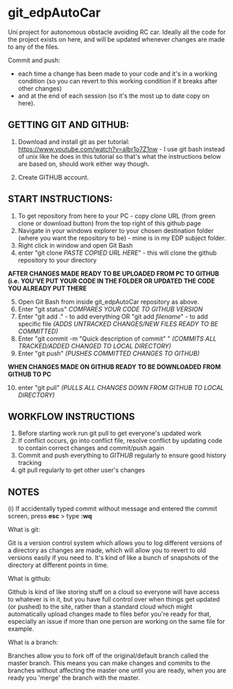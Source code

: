 # git_edpAutoCar
Uni project for autonomous obstacle avoiding RC car. Ideally all the code for the project exists on here, and will be updated whenever changes are made to any of the files. 

Commit and push:
- each time a change has been made to your code and it's in a working condition (so you can revert to this working condition if it breaks after other changes) 
- and at the end of each session (so it's the most up to date copy on here).

## GETTING GIT AND GITHUB:
1. Download and install git as per tutorial:
https://www.youtube.com/watch?v=albr1o7Z1nw - I use git bash instead of unix like he does in this tutorial so that's what the instructions below are based on, should work either way though.

2. Create GITHUB account.

## START INSTRUCTIONS:
1. To get repository from here to your PC - copy clone URL (from green clone or download button) from the top right of this github page
2. Navigate in your windows explorer to your chosen destination folder (where you want the repository to be) - mine is in my EDP subject folder.
3. Right click in window and open Git Bash
4. enter "git clone *PASTE COPIED URL HERE*" - this will clone the github repository to your directory

**AFTER CHANGES MADE READY TO BE UPLOADED FROM PC TO GITHUB (i.e. YOU'VE PUT YOUR CODE IN THE FOLDER OR UPDATED THE CODE YOU ALREADY PUT THERE**

5. Open Git Bash from inside git_edpAutoCar repository as above.
6. Enter "git status" *COMPARES YOUR CODE TO GITHUB VERSION*
7. Enter "git add ." - to add everything OR "git add *filename*" - to add specific file *(ADDS UNTRACKED CHANGES/NEW FILES READY TO BE COMMITTED)*
8. Enter "git commit -m "Quick description of commit" " *(COMMITS ALL TRACKED/ADDED CHANGED TO LOCAL DIRECTORY)*
9. Enter "git push" *(PUSHES COMMITTED CHANGES TO GITHUB)*

**WHEN CHANGES MADE ON GITHUB READY TO BE DOWNLOADED FROM GITHUB TO PC**

10. enter "git pull" *(PULLS ALL CHANGES DOWN FROM GITHUB TO LOCAL DIRECTORY)*

## WORKFLOW INSTRUCTIONS
1. Before starting work run git pull to get everyone's updated work
2. If conflict occurs, go into conflict file, resolve conflict by updating code to contain correct changes and commit/push again
3. Commit and push everything to *GITHUB* regularly to ensure good history tracking
4. git pull regularly to get other user's changes

## NOTES
(i) If accidentally typed commit without message and entered the commit screen, press **esc** > type **:wq**

What is git:

Git is a version control system which allows you to log different versions of a directory as changes are made, which will allow you to revert to old versions easily if you need to. It's kind of like a bunch of snapshots of the directory at different points in time.

What is github:

Github is kind of like storing stuff on a cloud so everyone will have access to whatever is in it, but you have full control over when things get updated (or pushed) to the site, rather than a standard cloud which might automatically upload changes made to files befor you're ready for that, especially an issue if more than one person are working on the same file for example.

What is a branch:

Branches allow you to fork off of the original/default branch called the master branch. This means you can make changes and commits to the branches without affecting the master one until you are ready, when you are ready you 'merge' the branch with the master.
